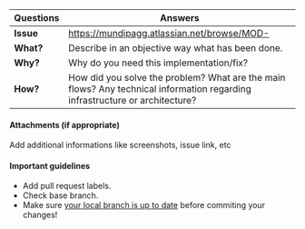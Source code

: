 | Questions     | Answers
| ------------- | -------------------------------------------------------
| **Issue**         | https://mundipagg.atlassian.net/browse/MOD-
| **What?**         | Describe in an objective way what has been done.
| **Why?**          | Why do you need this implementation/fix?
| **How?**          | How did you solve the problem? What are the main flows? Any technical information regarding infrastructure or architecture?

<!-- Click the form's "Preview button" to make sure the table is functional in GitHub. Thank you! -->

#### Attachments (if appropriate)
Add additional informations like screenshots, issue link, etc

#### Important guidelines

* Add pull request labels.
* Check base branch.
* Make sure [your local branch is up to date](https://help.github.com/articles/syncing-a-fork/) before commiting your changes!